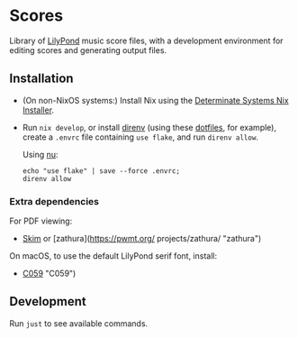 # Scores

Library of [LilyPond](https://lilypond.org/) music score files, with a
development environment for editing scores and generating output files.

## Installation

- (On non-NixOS systems:) Install Nix using the [Determinate Systems Nix Installer](https://github.com/DeterminateSystems/nix-installer).

- Run `nix develop`, or install [direnv](https://direnv.net/) (using these
  [dotfiles](https://github.com/tymbalodeon/.dotfiles), for example), create a
  `.envrc` file containing `use flake`, and run `direnv allow`.

  Using [nu](https://www.nushell.sh/):

  ```nushell
  echo "use flake" | save --force .envrc;
  direnv allow
  ```

### Extra dependencies

For PDF viewing:

- [Skim](https://skim-app.sourceforge.io/ "Skim") or [zathura](<https://pwmt.org/>
  projects/zathura/ "zathura")

On macOS, to use the default LilyPond serif font, install:

- [C059](https://blogfonts.com/c059.font) "C059")

## Development

Run `just` to see available commands.
